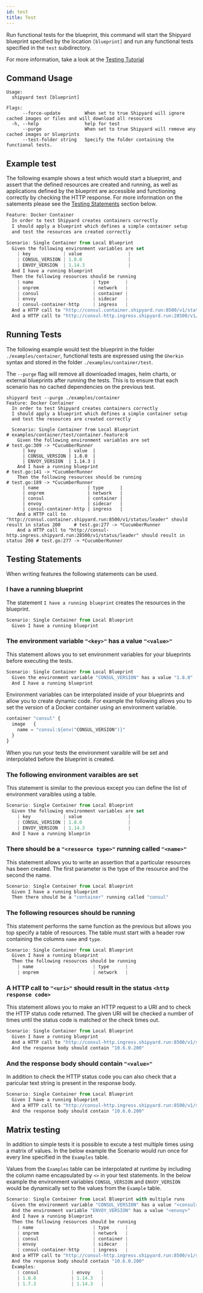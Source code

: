 ```yaml
---
id: test
title: Test
---
```

Run functional tests for the blueprint, this command will start the Shipyard blueprint specified by the location `[blueprint]` and run any functional tests specified in the `test` subdirectory. 

For more information, take a look at the [Testing Tutorial](/docs/tutorials/testing)

## Command Usage
```shell
Usage:
  shipyard test [blueprint]

Flags:
      --force-update         When set to true Shipyard will ignore cached images or files and will download all resources
  -h, --help                 help for test
      --purge                When set to true Shipyard will remove any cached images or blueprints
      --test-folder string   Specify the folder containing the functional tests.
```

## Example test
The following example shows a test which would start a blueprint, and assert that the defined resources are created and running, as well as applications defined by the blueprint are accessible and functioning correctly by checking the HTTP response. For more information on the satements please see the [Testing Statements](#testing-statements) section below.

```javascript
Feature: Docker Container
  In order to test Shipyard creates containers correctly
  I should apply a blueprint which defines a simple container setup
  and test the resources are created correctly

Scenario: Single Container from Local Blueprint
  Given the following environment variables are set
    | key            | value                 |
    | CONSUL_VERSION | 1.8.0                 |
    | ENVOY_VERSION  | 1.14.3                |
  And I have a running blueprint
  Then the following resources should be running
    | name                      | type      |
    | onprem                    | network   |
    | consul                    | container |
    | envoy                     | sidecar   |
    | consul-container-http     | ingress   |
  And a HTTP call to "http://consul.container.shipyard.run:8500/v1/status/leader" should result in status 200
  And a HTTP call to "http://consul-http.ingress.shipyard.run:28500/v1/status/leader" should result in status 200
```

## Running Tests
The following example would test the blueprint in the folder `./examples/container`, functional tests are expressed using the `Gherkin` syntax and stored in the folder `./examples/container/test`.

The `--purge` flag will remove all downloaded images, helm charts, or external blueprints after running the tests. This is to ensure that each scenario has no cached dependencies on the previous test.

```shell
shipyard test --purge ./examples/container 
Feature: Docker Container
  In order to test Shipyard creates containers correctly
  I should apply a blueprint which defines a simple container setup
  and test the resources are created correctly

  Scenario: Single Container from Local Blueprint                                                                   # examples/container/test/container.feature:6
    Given the following environment variables are set                                                               # test.go:309 -> *CucumberRunner
      | key            | value  |
      | CONSUL_VERSION | 1.8.0  |
      | ENVOY_VERSION  | 1.14.3 |
    And I have a running blueprint                                                                                  # test.go:141 -> *CucumberRunner
    Then the following resources should be running                                                                  # test.go:189 -> *CucumberRunner
      | name                  | type      |
      | onprem                | network   |
      | consul                | container |
      | envoy                 | sidecar   |
      | consul-container-http | ingress   |
    And a HTTP call to "http://consul.container.shipyard.run:8500/v1/status/leader" should result in status 200     # test.go:277 -> *CucumberRunner
    And a HTTP call to "http://consul-http.ingress.shipyard.run:28500/v1/status/leader" should result in status 200 # test.go:277 -> *CucumberRunner
```

## Testing Statements
When writing features the following statements can be used.

### I have a running blueprint
The statement `I have a running blueprint` creates the resources in the blueprint.

```javascript
Scenario: Single Container from Local Blueprint
  Given I have a running blueprint
```

### The environment variable `"<key>"` has a value `"<value>"`
This statement allows you to set environment variables for your blueprints before executing the tests.

```javascript
Scenario: Single Container from Local Blueprint
  Given the environment variable "CONSUL_VERSION" has a value "1.8.0"
  And I have a running blueprint
```

Environment variables can be interpolated inside of your blueprints and allow you to create dynamic code. For example the following allows you to set the version of a Docker container using an environment variable.

```javascript
container "consul" {
  image   {
    name = "consul:${env("CONSUL_VERSION")}"
  }
}
```

When you run your tests the environment varaible will be set and interpolated before the blueprint is created.

### The following environment varaibles are set
This statement is similar to the previous except you can define the list of environment varaibles using a table.

```javascript
Scenario: Single Container from Local Blueprint
  Given the following environment variables are set
    | key            | value                 |
    | CONSUL_VERSION | 1.8.0                 |
    | ENVOY_VERSION  | 1.14.3                |
  And I have a running blueprin
```

### There should be a `"<resource type>"` running called `"<name>"`
This statement allows you to write an assertion that a particular resources has been created. The first parameter is the type of the resource and the second the name.

```javascript
Scenario: Single Container from Local Blueprint
  Given I have a running blueprint
  Then there should be a "container" running called "consul"
```

### The following resources should be running

This statement performs the same function as the previous but allows you top specify a table of resources. The table must start with a header row containing the columns `name` and `type`.

```javascript
Scenario: Single Container from Local Blueprint
  Given I have a running blueprint
  Then the following resources should be running
    | name                      | type      |
    | onprem                    | network   |
```

### A HTTP call to `"<uri>"` should result in the status `<http response code>`

This statement allows you to make an HTTP request to a URI and to check the HTTP status code returned. The given URI will be checked a number of times until the status code is matched or the check times out.

```javascript
Scenario: Single Container from Local Blueprint
  Given I have a running blueprint
  And a HTTP call to "http://consul-http.ingress.shipyard.run:8500/v1/status/leader" should result in status 200
  And the response body should contain "10.6.0.200"
```

### And the response body should contain `"<value>"`
In addition to check the HTTP status code you can also check that a paricular text string is present in the response body.

```javascript
Scenario: Single Container from Local Blueprint
  Given I have a running blueprint
  And a HTTP call to "http://consul-http.ingress.shipyard.run:8500/v1/status/leader" should result in status 200
  And the response body should contain "10.6.0.200"
```

## Matrix testing
In addition to simple tests it is possible to excute a test multiple times using a matrix of values. In the below example the Scenario would run once for every line specified in the `Examples` table.

Values from the `Examples` table can be interpolated at runtime by including the column name encapsulated by `<>` in your test statements. In the below example the environment variables `CONSUL_VERSION` and `ENVOY_VERSION` would be dynamically set to the values from the `Example` table.

```javascript
Scenario: Single Container from Local Blueprint with multiple runs
  Given the environment variable "CONSUL_VERSION" has a value "<consul>"
  And the environment variable "ENVOY_VERSION" has a value "<envoy>"
  And I have a running blueprint
  Then the following resources should be running
    | name                      | type      |
    | onprem                    | network   |
    | consul                    | container |
    | envoy                     | sidecar   |
    | consul-container-http     | ingress   |
  And a HTTP call to "http://consul-http.ingress.shipyard.run:8500/v1/status/leader" should result in status 200
  And the response body should contain "10.6.0.200"
  Examples:
    | consul            | envoy    |
    | 1.8.0             | 1.14.3   |
    | 1.7.3             | 1.14.3   |
  ```